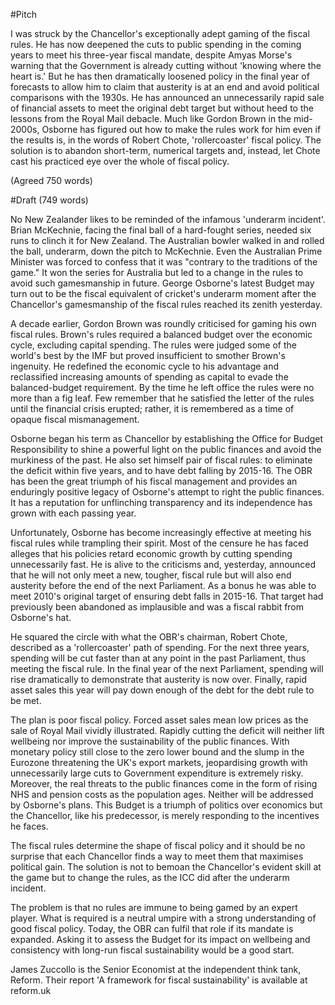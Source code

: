 #Pitch

I was struck by the Chancellor's exceptionally adept gaming of the fiscal rules. He has now deepened the cuts to public spending in the coming years to meet his three-year fiscal mandate, despite Amyas Morse's warning that the Government is already cutting without 'knowing where the heart is.' But he has then dramatically loosened policy in the final year of forecasts to allow him to claim that austerity is at an end and avoid political comparisons with the 1930s. He has announced an unnecessarily rapid sale of financial assets to meet the original debt target but without heed to the lessons from the Royal Mail debacle. Much like Gordon Brown in the mid-2000s, Osborne has figured out how to make the rules work for him even if the results is, in the words of Robert Chote, 'rollercoaster' fiscal policy. The solution is to abandon short-term, numerical targets and, instead, let Chote cast his practiced eye over the whole of fiscal policy.

(Agreed 750 words)

#Draft (749 words)

No New Zealander likes to be reminded of the infamous 'underarm incident'. Brian McKechnie, facing the final ball of a hard-fought series, needed six runs to clinch it for New Zealand. The Australian bowler walked in and rolled the ball, underarm, down the pitch to McKechnie. Even the Australian Prime Minister was forced to confess that it was "contrary to the traditions of the game." It won the series for Australia but led to a change in the rules to avoid such gamesmanship in future. George Osborne's latest Budget may turn out to be the fiscal equivalent of cricket's underarm moment after the Chancellor's gamesmanship of the fiscal rules reached its zenith yesterday.

A decade earlier, Gordon Brown was roundly criticised for gaming his own fiscal rules. Brown's rules required a balanced budget over the economic cycle, excluding capital spending. The rules were judged some of the world's best by the IMF but proved insufficient to smother Brown's ingenuity. He redefined the economic cycle to his advantage and reclassified increasing amounts of spending as capital to evade the balanced-budget requirement. By the time he left office the rules were no more than a fig leaf. Few remember that he satisfied the letter of the rules until the financial crisis erupted; rather, it is remembered as a time of opaque fiscal mismanagement.

Osborne began his term as Chancellor by establishing the Office for Budget Responsibility to shine a powerful light on the public finances and avoid the murkiness of the past. He also set himself pair of fiscal rules: to eliminate the deficit within five years, and to have debt falling by 2015-16. The OBR has been the great triumph of his fiscal management and provides an enduringly positive legacy of Osborne's attempt to right the public finances. It has a reputation for unflinching transparency and its independence has grown with each passing year.

Unfortunately, Osborne has become increasingly effective at meeting his fiscal rules while trampling their spirit. Most of the censure he has faced alleges that his policies retard economic growth by cutting spending unnecessarily fast. He is alive to the criticisms and, yesterday, announced that he will not only meet a new, tougher, fiscal rule but will also end austerity before the end of the next Parliament. As a bonus he was able to meet 2010's original target of ensuring debt falls in 2015-16. That target had previously been abandoned as implausible and was a fiscal rabbit from Osborne's hat.

He squared the circle with what the OBR's chairman, Robert Chote, described as a 'rollercoaster' path of spending. For the next three years, spending will be cut faster than at any point in the past Parliament, thus meeting the fiscal rule. In the final year of the next Parliament, spending will rise dramatically to demonstrate that austerity is now over. Finally, rapid asset sales this year will pay down enough of the debt for the debt rule to be met.

The plan is poor fiscal policy. Forced asset sales mean low prices as the sale of Royal Mail vividly illustrated. Rapidly cutting the deficit will neither lift wellbeing nor improve the sustainability of the public finances. With monetary policy still close to the zero lower bound and the slump in the Eurozone threatening the UK's export markets, jeopardising growth with unnecessarily large cuts to Government expenditure is extremely risky. Moreover, the real threats to the public finances come in the form of rising NHS and pension costs as the population ages. Neither will be addressed by Osborne's plans. This Budget is a triumph of politics over economics but the Chancellor, like his predecessor, is merely responding to the incentives he faces.

The fiscal rules determine the shape of fiscal policy and it should be no surprise that each Chancellor finds a way to meet them that maximises political gain. The solution is not to bemoan the Chancellor's evident skill at the game but to change the rules, as the ICC did after the underarm incident.

The problem is that no rules are immune to being gamed by an expert player. What is required is a neutral umpire with a strong understanding of good fiscal policy. Today, the OBR can fulfil that role if its mandate is expanded. Asking it to assess the Budget for its impact on wellbeing and consistency with long-run fiscal sustainability would be a good start.


James Zuccollo is the Senior Economist at the independent think tank, Reform. Their report 'A framework for fiscal sustainability' is available at reform.uk




























